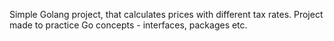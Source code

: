 Simple Golang project, that calculates prices with different tax rates.
Project made to practice Go concepts - interfaces, packages etc.
